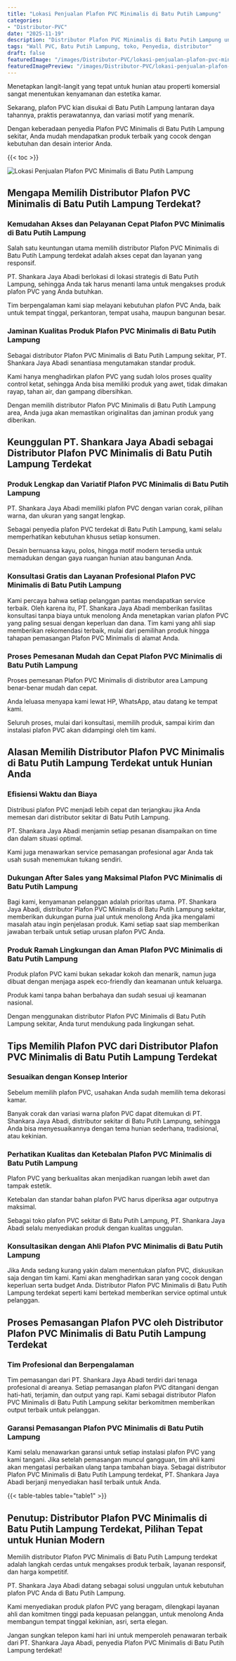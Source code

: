 ```yaml
---
title: "Lokasi Penjualan Plafon PVC Minimalis di Batu Putih Lampung"
categories:
- "Distributor-PVC"
date: "2025-11-19"
description: "Distributor Plafon PVC Minimalis di Batu Putih Lampung untuk hunian, kantor, serta toko. Panel terbaik, pilihan motif, variasi warna modern, beserta servis pemasangan ditangani oleh tenaga ahli ahli serta kepastian resmi!|Jasa penyediaan Plafon PVC Minimalis di Batu Putih Lampung untuk keperluan tempat tinggal, perkantoran, maupun ritel, beserta material berkualitas dan pemasangan oleh teknisi berpengalaman serta garansi resmi.|Alternatif Plafon PVC Minimalis di Batu Putih Lampung yang andal untuk rumah, kantor, serta toko, bersama material berkualitas dan instalasi ditangani oleh teknisi profesional serta jaminan resmi.|Distribusi Plafon PVC Minimalis di Batu Putih Lampung untuk hunian, perkantoran, serta ritel, dengan material unggulan dan pemasangan oleh teknisi profesional, dilengkapi beserta jaminan resmi.}"
tags: "Wall PVC, Batu Putih Lampung, toko, Penyedia, distributor"
draft: false
featuredImage: "/images/Distributor-PVC/lokasi-penjualan-plafon-pvc-minimalis-di-batu-putih-lampung.png"
featuredImagePreview: "/images/Distributor-PVC/lokasi-penjualan-plafon-pvc-minimalis-di-batu-putih-lampung.png"
---
```


Menetapkan langit-langit yang tepat untuk hunian atau properti komersial sangat menentukan kenyamanan dan estetika kamar.

Sekarang, plafon PVC kian disukai di Batu Putih Lampung lantaran daya tahannya, praktis perawatannya, dan variasi motif yang menarik.

Dengan keberadaan penyedia Plafon PVC Minimalis di Batu Putih Lampung sekitar, Anda mudah mendapatkan produk terbaik yang cocok dengan kebutuhan dan desain interior Anda.

{{< toc >}}

![Lokasi Penjualan Plafon PVC Minimalis di Batu Putih Lampung](/images/Distributor-PVC/Lokasi-Penjualan-Plafon-PVC-Minimalis-di-Batu-Putih-Lampung.png)

## Mengapa Memilih Distributor Plafon PVC Minimalis di Batu Putih Lampung Terdekat?

### Kemudahan Akses dan Pelayanan Cepat Plafon PVC Minimalis di Batu Putih Lampung

Salah satu keuntungan utama memilih distributor Plafon PVC Minimalis di Batu Putih Lampung terdekat adalah akses cepat dan layanan yang responsif.

PT. Shankara Jaya Abadi berlokasi di lokasi strategis di Batu Putih Lampung, sehingga Anda tak harus menanti lama untuk mengakses produk plafon PVC yang Anda butuhkan.

Tim berpengalaman kami siap melayani kebutuhan plafon PVC Anda, baik untuk tempat tinggal, perkantoran, tempat usaha, maupun bangunan besar.

### Jaminan Kualitas Produk Plafon PVC Minimalis di Batu Putih Lampung

Sebagai distributor Plafon PVC Minimalis di Batu Putih Lampung sekitar, PT. Shankara Jaya Abadi senantiasa mengutamakan standar produk.

Kami hanya menghadirkan plafon PVC yang sudah lolos proses quality control ketat, sehingga Anda bisa memiliki produk yang awet, tidak dimakan rayap, tahan air, dan gampang dibersihkan.

Dengan memilih distributor Plafon PVC Minimalis di Batu Putih Lampung area, Anda juga akan memastikan originalitas dan jaminan produk yang diberikan.

## Keunggulan PT. Shankara Jaya Abadi sebagai Distributor Plafon PVC Minimalis di Batu Putih Lampung Terdekat

### Produk Lengkap dan Variatif Plafon PVC Minimalis di Batu Putih Lampung

PT. Shankara Jaya Abadi memiliki plafon PVC dengan varian corak, pilihan warna, dan ukuran yang sangat lengkap.

Sebagai penyedia plafon PVC terdekat di Batu Putih Lampung, kami selalu memperhatikan kebutuhan khusus setiap konsumen.

Desain bernuansa kayu, polos, hingga motif modern tersedia untuk memadukan dengan gaya ruangan hunian atau bangunan Anda.

### Konsultasi Gratis dan Layanan Profesional Plafon PVC Minimalis di Batu Putih Lampung

Kami percaya bahwa setiap pelanggan pantas mendapatkan service terbaik. Oleh karena itu, PT. Shankara Jaya Abadi memberikan fasilitas konsultasi tanpa biaya untuk menolong Anda menetapkan varian plafon PVC yang paling sesuai dengan keperluan dan dana. Tim kami yang ahli siap memberikan rekomendasi terbaik, mulai dari pemilihan produk hingga tahapan pemasangan Plafon PVC Minimalis di alamat Anda.

### Proses Pemesanan Mudah dan Cepat Plafon PVC Minimalis di Batu Putih Lampung

Proses pemesanan Plafon PVC Minimalis di distributor area Lampung benar-benar mudah dan cepat.

Anda leluasa menyapa kami lewat HP, WhatsApp, atau datang ke tempat kami.

Seluruh proses, mulai dari konsultasi, memilih produk, sampai kirim dan instalasi plafon PVC akan didampingi oleh tim kami.

## Alasan Memilih Distributor Plafon PVC Minimalis di Batu Putih Lampung Terdekat untuk Hunian Anda

### Efisiensi Waktu dan Biaya

Distribusi plafon PVC menjadi lebih cepat dan terjangkau jika Anda memesan dari distributor sekitar di Batu Putih Lampung.

PT. Shankara Jaya Abadi menjamin setiap pesanan disampaikan on time dan dalam situasi optimal.

Kami juga menawarkan service pemasangan profesional agar Anda tak usah susah menemukan tukang sendiri.

### Dukungan After Sales yang Maksimal Plafon PVC Minimalis di Batu Putih Lampung

Bagi kami, kenyamanan pelanggan adalah prioritas utama. PT. Shankara Jaya Abadi, distributor Plafon PVC Minimalis di Batu Putih Lampung sekitar, memberikan dukungan purna jual untuk menolong Anda jika mengalami masalah atau ingin penjelasan produk. Kami setiap saat siap memberikan jawaban terbaik untuk setiap urusan plafon PVC Anda.

### Produk Ramah Lingkungan dan Aman Plafon PVC Minimalis di Batu Putih Lampung

Produk plafon PVC kami bukan sekadar kokoh dan menarik, namun juga dibuat dengan menjaga aspek eco-friendly dan keamanan untuk keluarga.

Produk kami tanpa bahan berbahaya dan sudah sesuai uji keamanan nasional.

Dengan menggunakan distributor Plafon PVC Minimalis di Batu Putih Lampung sekitar, Anda turut mendukung pada lingkungan sehat.

## Tips Memilih Plafon PVC dari Distributor Plafon PVC Minimalis di Batu Putih Lampung Terdekat

### Sesuaikan dengan Konsep Interior

Sebelum memilih plafon PVC, usahakan Anda sudah memilih tema dekorasi kamar.

Banyak corak dan variasi warna plafon PVC dapat ditemukan di PT. Shankara Jaya Abadi, distributor sekitar di Batu Putih Lampung, sehingga Anda bisa menyesuaikannya dengan tema hunian sederhana, tradisional, atau kekinian.

### Perhatikan Kualitas dan Ketebalan Plafon PVC Minimalis di Batu Putih Lampung

Plafon PVC yang berkualitas akan menjadikan ruangan lebih awet dan tampak estetik.

Ketebalan dan standar bahan plafon PVC harus diperiksa agar outputnya maksimal.

Sebagai toko plafon PVC sekitar di Batu Putih Lampung, PT. Shankara Jaya Abadi selalu menyediakan produk dengan kualitas unggulan.

### Konsultasikan dengan Ahli Plafon PVC Minimalis di Batu Putih Lampung

Jika Anda sedang kurang yakin dalam menentukan plafon PVC, diskusikan saja dengan tim kami. Kami akan menghadirkan saran yang cocok dengan keperluan serta budget Anda. Distributor Plafon PVC Minimalis di Batu Putih Lampung terdekat seperti kami bertekad memberikan service optimal untuk pelanggan.

## Proses Pemasangan Plafon PVC oleh Distributor Plafon PVC Minimalis di Batu Putih Lampung Terdekat

### Tim Profesional dan Berpengalaman

Tim pemasangan dari PT. Shankara Jaya Abadi terdiri dari tenaga profesional di areanya. Setiap pemasangan plafon PVC ditangani dengan hati-hati, terjamin, dan output yang rapi. Kami sebagai distributor Plafon PVC Minimalis di Batu Putih Lampung sekitar berkomitmen memberikan output terbaik untuk pelanggan.

### Garansi Pemasangan Plafon PVC Minimalis di Batu Putih Lampung

Kami selalu menawarkan garansi untuk setiap instalasi plafon PVC yang kami tangani. Jika setelah pemasangan muncul gangguan, tim ahli kami akan mengatasi perbaikan ulang tanpa tambahan biaya. Sebagai distributor Plafon PVC Minimalis di Batu Putih Lampung terdekat, PT. Shankara Jaya Abadi berjanji menyediakan hasil terbaik untuk Anda.

{{< table-tables table="table1" >}}

## Penutup: Distributor Plafon PVC Minimalis di Batu Putih Lampung Terdekat, Pilihan Tepat untuk Hunian Modern

Memilih distributor Plafon PVC Minimalis di Batu Putih Lampung terdekat adalah langkah cerdas untuk mengakses produk terbaik, layanan responsif, dan harga kompetitif.

PT. Shankara Jaya Abadi datang sebagai solusi unggulan untuk kebutuhan plafon PVC Anda di Batu Putih Lampung.

Kami menyediakan produk plafon PVC yang beragam, dilengkapi layanan ahli dan komitmen tinggi pada kepuasan pelanggan, untuk menolong Anda membangun tempat tinggal kekinian, asri, serta elegan.

Jangan sungkan telepon kami hari ini untuk memperoleh penawaran terbaik dari PT. Shankara Jaya Abadi, penyedia Plafon PVC Minimalis di Batu Putih Lampung terdekat!
